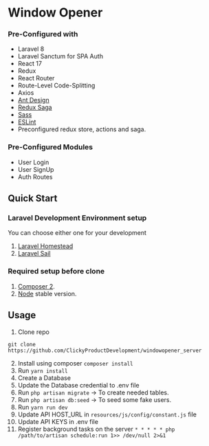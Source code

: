 # Window Opener

### Pre-Configured with

- Laravel 8
- Laravel Sanctum for SPA Auth
- React 17
- Redux 
- React Router
- Route-Level Code-Splitting
- Axios
- [Ant Design](https://github.com/ant-design/ant-design)
- [Redux Saga](https://redux-saga.js.org/)
- [Sass](https://sass-lang.com/)
- [ESLint](https://github.com/eslint/eslint)
- Preconfigured redux store, actions and saga.

### Pre-Configured Modules

- User Login
- User SignUp
- Auth Routes

## Quick Start

### Laravel Development Environment setup

You can choose either one for your development
1. [Laravel Homestead](https://laravel.com/docs/8.x/homestead)
2. [Laravel Sail](https://laravel.com/docs/8.x/sail)

### Required setup before clone
1. [Composer 2](https://getcomposer.org/download/). 
2. [Node](https://nodejs.org/en/) stable version.

## Usage
1. Clone repo
```
git clone https://github.com/ClickyProductDevelopment/windowopener_server
```
2. Install using composer `composer install`
3. Run `yarn install`
4. Create a Database
5. Update the Database credential to .env file
6. Run `php artisan migrate` -> To create needed tables.
7. Run `php artisan db:seed` -> To seed some fake users.
8. Run `yarn run dev`
9. Update API HOST_URL in `resources/js/config/constant.js` file
10. Update API KEYS in .env file
11. Register background tasks on the server `* * * * * php /path/to/artisan schedule:run 1>> /dev/null 2>&1`
